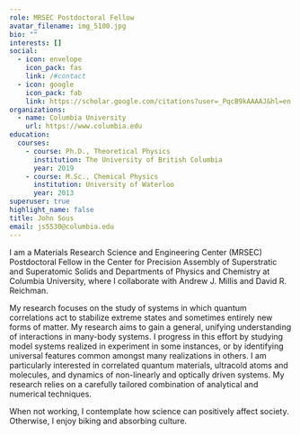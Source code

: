 ```yaml
---
role: MRSEC Postdoctoral Fellow
avatar_filename: img_5100.jpg
bio: ""
interests: []
social:
  - icon: envelope
    icon_pack: fas
    link: /#contact
  - icon: google
    icon_pack: fab
    link: https://scholar.google.com/citations?user=_PqcB9kAAAAJ&hl=en
organizations:
  - name: Columbia University
    url: https://www.columbia.edu
education:
  courses:
    - course: Ph.D., Theoretical Physics
      institution: The University of British Columbia
      year: 2019
    - course: M.Sc., Chemical Physics
      institution: University of Waterloo
      year: 2013
superuser: true
highlight_name: false
title: John Sous
email: js5530@columbia.edu
---
```

I am a Materials Research Science and Engineering Center (MRSEC) Postdoctoral Fellow in the Center for Precision Assembly of Superstratic and Superatomic Solids and Departments of Physics and Chemistry at Columbia University, where I collaborate with Andrew J. Millis and David R. Reichman.

My research focuses on the study of systems in which quantum correlations act to stabilize extreme states and sometimes entirely new forms of matter. My research aims to gain a general, unifying understanding of interactions in many-body systems. I progress in this effort by studying model systems realized in experiment in some instances, or by identifying universal features common amongst many realizations in others. I am particularly interested in correlated quantum materials, ultracold atoms and molecules, and dynamics of non-linearly and optically driven systems. My research relies on a carefully tailored combination of analytical and numerical techniques.

When not working, I contemplate how science can positively affect society. Otherwise, I enjoy biking and absorbing culture.
